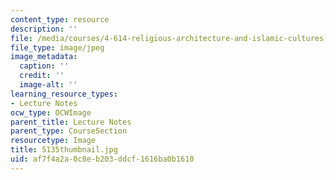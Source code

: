 ```yaml
---
content_type: resource
description: ''
file: /media/courses/4-614-religious-architecture-and-islamic-cultures-fall-2002/af7f4a2a0c8eb203ddcf1616ba0b1610_5135thumbnail.jpg
file_type: image/jpeg
image_metadata:
  caption: ''
  credit: ''
  image-alt: ''
learning_resource_types:
- Lecture Notes
ocw_type: OCWImage
parent_title: Lecture Notes
parent_type: CourseSection
resourcetype: Image
title: 5135thumbnail.jpg
uid: af7f4a2a-0c8e-b203-ddcf-1616ba0b1610
---
```

